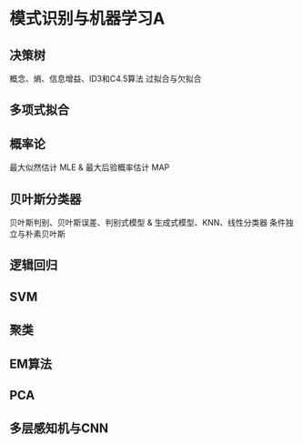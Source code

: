# 模式识别与机器学习A

## 决策树
概念、熵、信息增益、ID3和C4.5算法
过拟合与欠拟合

## 多项式拟合

## 概率论
最大似然估计 MLE & 最大后验概率估计 MAP

## 贝叶斯分类器
贝叶斯判别、贝叶斯误差、判别式模型 & 生成式模型、KNN、线性分类器
条件独立与朴素贝叶斯

## 逻辑回归

## SVM

## 聚类

## EM算法

## PCA

## 多层感知机与CNN